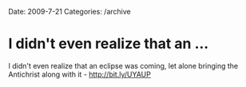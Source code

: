 Date: 2009-7-21
Categories: /archive

# I didn't even realize that an ...

I didn't even realize that an eclipse was coming, let alone bringing the Antichrist along with it - <a href="http://bit.ly/UYAUP" rel="nofollow">http://bit.ly/UYAUP</a>

